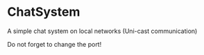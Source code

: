 # ChatSystem

A simple chat system on local networks (Uni-cast communication)

Do not forget to change the port!
